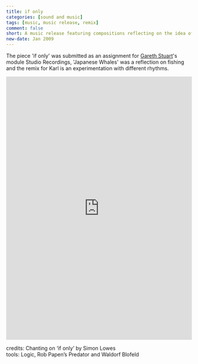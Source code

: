 ```yaml
---
title: if only
categories: [sound and music]
tags: [music, music release, remix]
comment: false
short: A music release featuring compositions reflecting on the idea of freedom and a remix of Karl Lauefer's house track 'Mondillo De Fujer'.
new-date: Jan 2009
---
```


The piece 'if only' was submitted as an assignment for [Gareth Stuart](http://www.zigzagmusic.com/)'s module Studio Recordings, 'Japanese Whales' was a reflection on fishing and the remix for Karl is an experimentation with different rhythms.

<div style="max-width: 700px;"><div style="left: 0; width: 100%; height: 0; position: relative; padding-bottom: 100%; padding-top: 210px;"><iframe src="https://bandcamp.com/EmbeddedPlayer/album=429225425/size=large/bgcol=ffffff/linkcol=0687f5/transparent=true/"  style="border: 0; top: 0; left: 0; width: 100%; height: 100%; position: absolute;" allowfullscreen scrolling="no" seamless></iframe></div></div>

credits: Chanting on ‘if only’ by Simon Lowes   
tools: Logic, Rob Papen’s Predator and  Waldorf Blofeld
